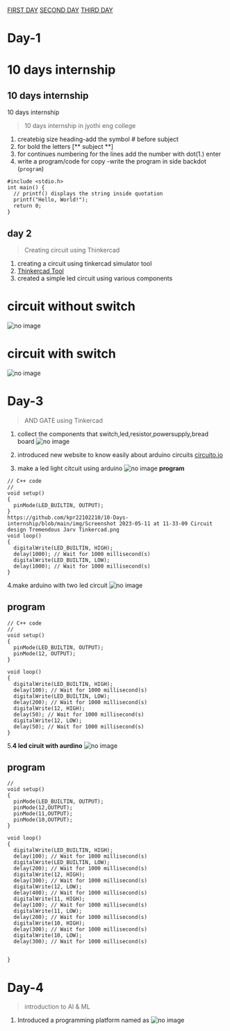 [FIRST DAY](https://github.com/jyothis-vb/10daysinternship/blob/main/Day%201.md)
[SECOND DAY](https://github.com/jyothis-vb/10daysinternship/blob/main/day2.md)
[THIRD DAY](https://github.com/jyothis-vb/10daysinternship/blob/main/day3.md)

# Day-1
# 10 days internship
## 10 days internship
10 days internship
> 10 days internship in jyothi eng college

1. createbig size heading-add the symbol # before subject
2. for bold the letters [** subject **]
3. for continues numbering for the lines add the number with dot(1.) enter
4. write a program/code for copy -write the program in side backdot (```program```)

 ```
 #include <stdio.h>
int main() {
   // printf() displays the string inside quotation
   printf("Hello, World!");
   return 0;
}
```



## day 2

>Creating circuit using Thinkercad
1. creating a circuit using tinkercad simulator tool
2. [Thinkercad Tool](https://www.tinkercad.com/)
3. created a simple led circuit using various components

# circuit without switch


![no image](https://github.com/jyothis-vb/10daysinternship/blob/main/IMAGE/Screenshot%20from%202023-05-09%2012-06-44.png)


# circuit with switch 
![no image](https://github.com/jyothis-vb/10daysinternship/blob/main/IMAGE/Screenshot%20from%202023-05-11%2014-09-26.png)

# Day-3

> AND GATE using Tinkercad 
1. collect the components that switch,led,resistor,powersupply,bread board 
![no image](https://github.com/jyothis-vb/10daysinternship/blob/main/IMAGE/Screenshot%20from%202023-05-11%2010-23-57.png)

2. introduced new website to know easily about arduino circuits [circuito.io](https://www.circuito.io/)
3. make a led light citcuit using arduino
![no image](https://github.com/jyothis-vb/10daysinternship/blob/main/IMAGE/Screenshot%20from%202023-05-11%2011-18-32.png)
**program**
```
// C++ code
//
void setup()
{
  pinMode(LED_BUILTIN, OUTPUT);
}
https://github.com/kpr22102210/10-Days-internship/blob/main/img/Screenshot 2023-05-11 at 11-33-09 Circuit design Tremendous Jarv Tinkercad.png
void loop()
{
  digitalWrite(LED_BUILTIN, HIGH);
  delay(1000); // Wait for 1000 millisecond(s)
  digitalWrite(LED_BUILTIN, LOW);
  delay(1000); // Wait for 1000 millisecond(s)
}
```
4.make arduino with two led circuit
![no image](https://github.com/jyothis-vb/10daysinternship/blob/main/IMAGE/Screenshot%20from%202023-05-11%2012-54-01.png)
## program ##
```
// C++ code
//
void setup()
{
  pinMode(LED_BUILTIN, OUTPUT);
  pinMode(12, OUTPUT);
}

void loop()
{
  digitalWrite(LED_BUILTIN, HIGH);
  delay(100); // Wait for 1000 millisecond(s)
  digitalWrite(LED_BUILTIN, LOW);
  delay(200); // Wait for 1000 millisecond(s) 
  digitalWrite(12, HIGH);
  delay(50); // Wait for 1000 millisecond(s)
  digitalWrite(12, LOW);
  delay(50); // Wait for 1000 millisecond(s)
}  
```
5.**4 led ciruit with aurdino**
![no image](https://github.com/jyothis-vb/10daysinternship/blob/main/IMAGE/Screenshot%20from%202023-05-12%2009-57-53.png)
## program ##
```
//
void setup()
{
  pinMode(LED_BUILTIN, OUTPUT);
  pinMode(12,OUTPUT);
  pinMode(11,OUTPUT);
  pinMode(10,OUTPUT);
}

void loop()
{
  digitalWrite(LED_BUILTIN, HIGH);
  delay(100); // Wait for 1000 millisecond(s)
  digitalWrite(LED_BUILTIN, LOW);
  delay(200); // Wait for 1000 millisecond(s)
  digitalWrite(12, HIGH);
  delay(300); // Wait for 1000 millisecond(s)
  digitalWrite(12, LOW);
  delay(400); // Wait for 1000 millisecond(s)
  digitalWrite(11, HIGH);
  delay(100); // Wait for 1000 millisecond(s)
  digitalWrite(11, LOW);
  delay(200); // Wait for 1000 millisecond(s)
  digitalWrite(10, HIGH);
  delay(300); // Wait for 1000 millisecond(s)
  digitalWrite(10, LOW);
  delay(300); // Wait for 1000 millisecond(s)
 
  
}
```
# Day-4
> introduction to AI & ML
1. Introduced a programming platform named as
![no image]()

